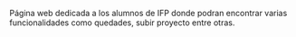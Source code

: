 Página web dedicada a los alumnos de IFP donde podran encontrar varias funcionalidades como quedades, subir proyecto entre otras.